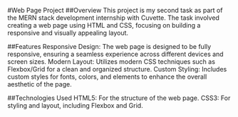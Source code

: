 
#Web Page Project
  ##Overview
    This project is my second task as part of the MERN stack development internship with Cuvette. The task involved creating a web page using HTML and CSS, 
    focusing on building a responsive and visually appealing layout.

  ##Features
    Responsive Design: The web page is designed to be fully responsive, ensuring a seamless experience across different devices and screen sizes.
    Modern Layout: Utilizes modern CSS techniques such as Flexbox/Grid for a clean and organized structure.
    Custom Styling: Includes custom styles for fonts, colors, and elements to enhance the overall aesthetic of the page.
    
  ##Technologies Used
    HTML5: For the structure of the web page.
    CSS3: For styling and layout, including Flexbox and Grid.
